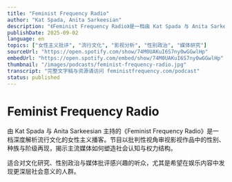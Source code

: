 ```yaml
---
title: "Feminist Frequency Radio"
author: "Kat Spada, Anita Sarkeesian"
description: "《Feminist Frequency Radio》是一档由 Kat Spada 与 Anita Sarkeesian 主持的播客，专注于从女性主义视角批判流行文化。节目每周探讨电影、电视剧与电子游戏中的性别表现、权力结构与社会隐喻，内容涵盖从好莱坞大片到冷门经典。主持人常邀请嘉宾共同分析作品中的性别刻板印象、种族与阶级问题，并结合时事与文化趋势展开深度对话。节目风格犀利、知识密度高，深受媒体研究者与女性主义社群喜爱，评分高达 4.8（101 条评论）。"
publishDate: 2025-09-02
language: en
topics: ["女性主义批评", "流行文化", "影视分析", "性别政治", "媒体研究"]
sourceUrl: "https://open.spotify.com/show/74M0UAKuI6S7ny0wGGwlHp"
embedUrl: "https://open.spotify.com/embed/show/74M0UAKuI6S7ny0wGGwlHp"
thumbnail: "/images/podcasts/feminist-frequency-radio.jpg"
transcript: "完整文字稿与资源请访问 feministfrequency.com/podcast"
status: published
---
```


# Feminist Frequency Radio

由 Kat Spada 与 Anita Sarkeesian 主持的《Feminist Frequency Radio》是一档深度解析流行文化的女性主义播客。节目以批判性视角审视影视作品中的性别、种族与阶级再现，揭示主流媒体如何塑造社会认知与权力结构。

适合对文化研究、性别政治与媒体批评感兴趣的听众，尤其是希望在娱乐内容中发现更深层社会意义的人群。
